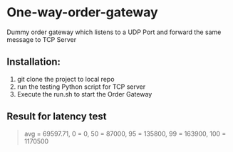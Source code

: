 # One-way-order-gateway
Dummy order gateway which listens to a UDP Port and forward the same message to TCP Server


## Installation:
1. git clone the project to local repo
2. run the testing Python script for TCP server
3. Execute the run.sh to start the Order Gateway


## Result for latency test
> avg = 69597.71, 0 = 0, 50 = 87000, 95 = 135800, 99 = 163900, 100 = 1170500